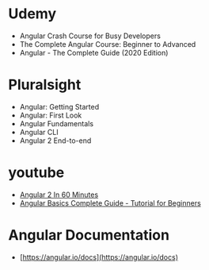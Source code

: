 # Udemy
* Angular Crash Course for Busy Developers
* The Complete Angular Course: Beginner to Advanced
* Angular - The Complete Guide (2020 Edition)

# Pluralsight
* Angular: Getting Started
* Angular: First Look
* Angular Fundamentals
* Angular CLI
* Angular 2 End-to-end

# youtube
* [Angular 2 In 60 Minutes](https://www.youtube.com/watch?v=-zW1zHqsdyc)
* [Angular Basics Complete Guide - Tutorial for Beginners](https://www.youtube.com/watch?v=htPYk6QxacQ&list=WL&index=27&t=0s)

# Angular Documentation
* [https://angular.io/docs](https://angular.io/docs)